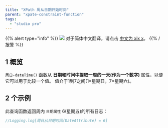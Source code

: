 ```yaml
---
title: "XPath 周从日期开始时间"
parent: "xpate-constraint-function"
tags:
  - "studio pro"
---
```


{{% alert type="info" %}}
<img src="attachments/chinese-translation/china.png" style="display: inline-block; margin: 0" /> 对于简体中文翻译，请点击 [中文为 xix x](https://cdn.mendix.tencent-cloud.com/documentation/refguide8/xpath-weekday-from-datetime.pdf)。
{{% /报警 %}}

## 1 概览

`周日-dateTime()` 函数从 **日期和时间中提取一周的一天(作为一个数字)** 属性，以便它可以用于比较一个值。 值介于1到7之间(1=星期日，7=星期六)。

## 2 个示例

此查询函数返回周内 `日期属性` 6(星期五)的所有日志：

```java
//Logging.log[周日从日期时间(DateAttribute) = 6]
```
